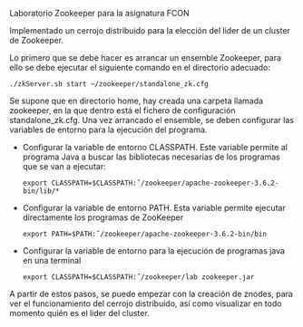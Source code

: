 Laboratorio Zookeeper para la asignatura FCON

Implementado un cerrojo distribuido para la elección del lider de un cluster de Zookeeper.

Lo primero que se debe hacer es arrancar un ensemble Zookeeper, para ello se debe ejecutar el siguiente comando en el directorio adecuado:
```
./zkServer.sh start ~/zookeeper/standalone_zk.cfg
```
Se supone que en directorio home, hay creada una carpeta llamada zookeeper, en la que dentro está el fichero de configuración standalone_zk.cfg.
Una vez arrancado el ensemble, se deben configurar las variables de entorno para la ejecución del programa.

- Configurar la variable de entorno CLASSPATH. Este variable permite al programa Java a buscar las bibliotecas necesarias de los programas que se van a ejecutar:

  ```
  export CLASSPATH=$CLASSPATH:˜/zookeeper/apache-zookeeper-3.6.2-bin/lib/*
  ```

- Configurar la variable de entorno PATH. Esta variable permite ejecutar directamente los programas de ZooKeeper

  ```
  export PATH=$PATH:˜/zookeeper/apache-zookeeper-3.6.2-bin/bin
  ```
- Configurar la variable de entorno para la ejecución de programas java en una terminal
  
  ```
  export CLASSPATH=$CLASSPATH:˜/zookeeper/lab zookeeper.jar
  ```

A partir de estos pasos, se puede empezar con la creación de znodes, para ver el funcionamiento del cerrojo distribuido, así como visualizar en todo momento quién es el lider del cluster.
